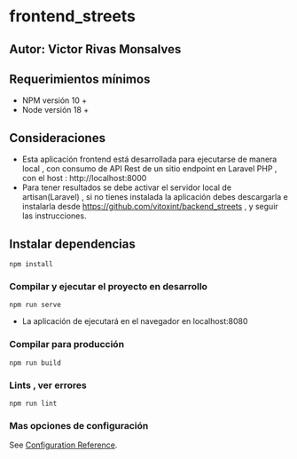 # frontend_streets

## Autor: Victor Rivas Monsalves

## Requerimientos mínimos

- NPM versión 10 +
- Node versión 18 +

## Consideraciones

- Esta aplicación frontend está desarrollada para ejecutarse de manera local , con consumo de API Rest de un sitio endpoint en Laravel PHP , con el host : http://localhost:8000
- Para tener resultados se debe activar el servidor local de artisan(Laravel) , si no tienes instalada la aplicación debes descargarla e instalarla desde https://github.com/vitoxint/backend_streets , y seguir las instrucciones.

## Instalar dependencias
```
npm install
```

### Compilar y ejecutar el proyecto en desarrollo
```
npm run serve
```
- La aplicación de ejecutará en el navegador en localhost:8080

### Compilar para producción
```
npm run build
```

### Lints , ver errores
```
npm run lint
```

### Mas opciones de configuración
See [Configuration Reference](https://cli.vuejs.org/config/).
